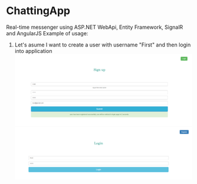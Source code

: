 # ChattingApp
Real-time messenger using ASP.NET WebApi, Entity Framework, SignalR and AngularJS
Example of usage:
  1. Let's asume I want to create a user with username "First" and then login into application
  ![alt Sign Up](https://github.com/SergiyLichenko/ChattingApp/blob/master/Smart/Docs/SignUp.png)
  ![alt Login Page](https://github.com/SergiyLichenko/ChattingApp/blob/master/Smart/Docs/Login.png)


